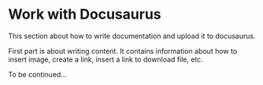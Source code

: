 # Work with Docusaurus
This section about how to write documentation and upload it to docusaurus.

First part is about writing content. It contains information about how to insert image, create a link, insert a link to download file, etc.

To be continued...